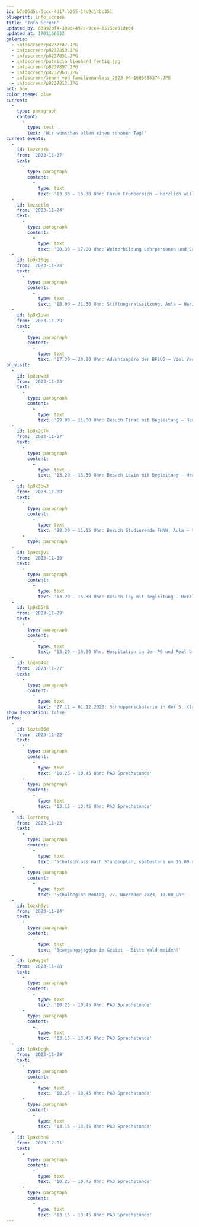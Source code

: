 ```yaml
---
id: b7e06d5c-0ccc-4d17-b365-14c9c14bc351
blueprint: info_screen
title: 'Info Screen'
updated_by: 63992bf4-309d-497c-9ce4-8515ba91de04
updated_at: 1701166632
galerie:
  - infoscreen/p8237787.JPG
  - infoscreen/p8237859.JPG
  - infoscreen/p8237851.JPG
  - infoscreen/patricia_lienhard_fertig.jpg
  - infoscreen/p8237897.JPG
  - infoscreen/p8237963.JPG
  - infoscreen/sehen_vpd_familienanlass_2023-06-1686655374.JPG
  - infoscreen/p8237812.JPG
art: box
color_theme: blue
current:
  -
    type: paragraph
    content:
      -
        type: text
        text: 'Wir wünschen allen einen schönen Tag!'
current_events:
  -
    id: lozxcark
    from: '2023-11-27'
    text:
      -
        type: paragraph
        content:
          -
            type: text
            text: '13.30 – 16.30 Uhr: Forum Frühbereich – Herzlich willkommen!'
  -
    id: lozxctlo
    from: '2023-11-24'
    text:
      -
        type: paragraph
        content:
          -
            type: text
            text: '08.30 – 17.00 Uhr: Weiterbildung Lehrpersonen und Sozialpädagogen, Aula und Turnhalle – Viel Vergnügen!'
  -
    id: lp9x16qg
    from: '2023-11-28'
    text:
      -
        type: paragraph
        content:
          -
            type: text
            text: '18.00 – 21.30 Uhr: Stiftungsratssitzung, Aula – Herzlich willkommen!'
  -
    id: lp9x1uwn
    from: '2023-11-29'
    text:
      -
        type: paragraph
        content:
          -
            type: text
            text: '17.30 – 20.00 Uhr: Adventsapéro der BFSUG – Viel Vergnügen!'
on_visit:
  -
    id: lp8epwe3
    from: '2023-11-23'
    text:
      -
        type: paragraph
        content:
          -
            type: text
            text: '09.00 – 11.00 Uhr: Besuch Firat mit Begleitung – Herzlich willkommen!'
  -
    id: lp9x2cfh
    from: '2023-11-27'
    text:
      -
        type: paragraph
        content:
          -
            type: text
            text: '13.20 – 15.30 Uhr: Besuch Levin mit Begleitung – Herzlich willkommen!'
  -
    id: lp9x3bw3
    from: '2023-11-28'
    text:
      -
        type: paragraph
        content:
          -
            type: text
            text: '08.30 – 11.15 Uhr: Besuch Studierende FHNW, Aula – Herzlich willkommen!'
      -
        type: paragraph
  -
    id: lp9x4jvi
    from: '2023-11-28'
    text:
      -
        type: paragraph
        content:
          -
            type: text
            text: '13.20 – 15.30 Uhr: Besuch Fay mit Begleitung – Herzlich willkommen!'
  -
    id: lp9x65r8
    from: '2023-11-29'
    text:
      -
        type: paragraph
        content:
          -
            type: text
            text: '13.20 – 16.00 Uhr: Hospitation in der P6 und Real b – Herzlich willkommen!'
  -
    id: lpgm94sz
    from: '2023-11-27'
    text:
      -
        type: paragraph
        content:
          -
            type: text
            text: '27.11 – 01.12.2023: Schnupperschülerin in der 5. Klasse, Herkules – Herzlich willkommen!'
show_decoration: false
infos:
  -
    id: lozta06d
    from: '2023-11-22'
    text:
      -
        type: paragraph
        content:
          -
            type: text
            text: '10.25 - 10.45 Uhr: PAD Sprechstunde'
      -
        type: paragraph
        content:
          -
            type: text
            text: '13.15 - 13.45 Uhr: PAD Sprechstunde'
  -
    id: loztbatg
    from: '2023-11-23'
    text:
      -
        type: paragraph
        content:
          -
            type: text
            text: 'Schulschluss nach Stundenplan, spätestens um 16.00 Uhr. Wir wünschen allen ein schönes Wochenende!'
      -
        type: paragraph
        content:
          -
            type: text
            text: 'Schulbeginn Montag, 27. November 2023, 10.00 Uhr'
  -
    id: lozxh9yt
    from: '2023-11-24'
    text:
      -
        type: paragraph
        content:
          -
            type: text
            text: 'Bewegungsjagden im Gebiet – Bitte Wald meiden!'
  -
    id: lp9wygkf
    from: '2023-11-28'
    text:
      -
        type: paragraph
        content:
          -
            type: text
            text: '10.25 - 10.45 Uhr: PAD Sprechstunde'
      -
        type: paragraph
        content:
          -
            type: text
            text: '13.15 - 13.45 Uhr: PAD Sprechstunde'
  -
    id: lp9x0cgk
    from: '2023-11-29'
    text:
      -
        type: paragraph
        content:
          -
            type: text
            text: '10.25 - 10.45 Uhr: PAD Sprechstunde'
      -
        type: paragraph
        content:
          -
            type: text
            text: '13.15 - 13.45 Uhr: PAD Sprechstunde'
  -
    id: lp9x0hn6
    from: '2023-12-01'
    text:
      -
        type: paragraph
        content:
          -
            type: text
            text: '10.25 - 10.45 Uhr: PAD Sprechstunde'
      -
        type: paragraph
        content:
          -
            type: text
            text: '13.15 - 13.45 Uhr: PAD Sprechstunde'
---
```

